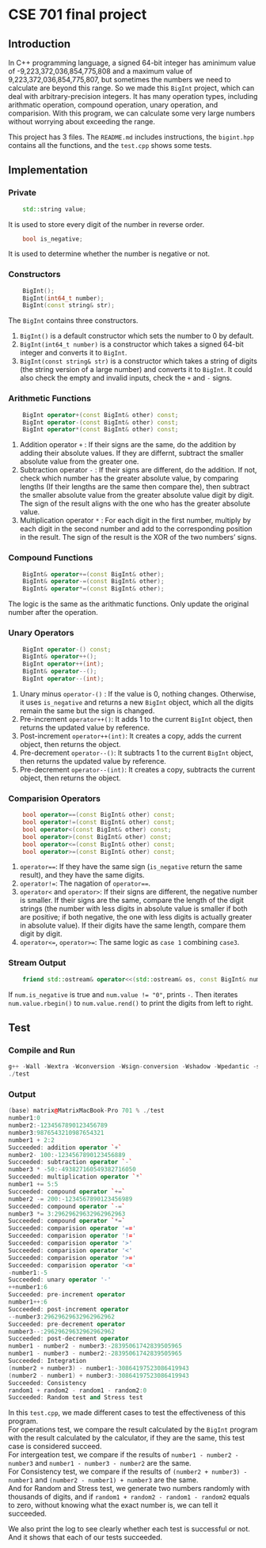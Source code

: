 # CSE 701 final project
## Introduction
In C++ programming language, a signed 64-bit integer has aminimum value of -9,223,372,036,854,775,808 and a maximum value of 9,223,372,036,854,775,807, but sometimes the numbers we need to calculate are beyond this range. So we made this `BigInt` project, which can deal with arbitrary-precision integers. It has many operation types, including arithmatic operation, compound operation, unary operation, and comparision. With this program, we can calculate some very large numbers without worrying about exceeding the range.

This project has 3 files. The `README.md` includes instructions, the `bigint.hpp` contains all the functions, and the `test.cpp` shows some tests.
## Implementation
### Private
```cpp
    std::string value; 
```
It is used to store every digit of the number in reverse order. 
```cpp
    bool is_negative; 
```
It is used to determine whether the number is negative or not. <br>
### Constructors 
```cpp
    BigInt();
    BigInt(int64_t number);
    BigInt(const string& str); 
```
The `BigInt` contains three constructors. <br>
1. `BigInt()` is a default constructor which sets the number to 0 by default.
2. `BigInt(int64_t number)` is a constructor which takes a signed 64-bit integer and converts it to `BigInt`.
3. `BigInt(const string& str)` is a constructor which takes a string of digits (the string version of a large number) and converts it to `BigInt`. It could also check the empty and invalid inputs, check the `+` and `-` signs.

### Arithmetic Functions
```cpp
    BigInt operator+(const BigInt& other) const;
    BigInt operator-(const BigInt& other) const;
    BigInt operator*(const BigInt& other) const;
```
1. Addition operator `+` : If their signs are the same, do the addition by adding their absolute values. If they are differnt, subtract the smaller absolute value from the greater one.
2. Subtraction operator `-` : If their signs are different, do the addition. If not, check which number has the greater absolute value, by comparing lengths (If their lengths are the same then compare the), then subtract the smaller absolute value from the greater absolute value digit by digit. The sign of the result aligns with the one who has the greater absolute value.
3. Multiplication operator `*` : For each digit in the first number, multiply by each digit in the second number and add to the corresponding position in the result. The sign of the result is the XOR of the two numbers’ signs.
### Compound Functions
```cpp
    BigInt& operator+=(const BigInt& other);
    BigInt& operator-=(const BigInt& other);
    BigInt& operator*=(const BigInt& other);
```
The logic is the same as the arithmatic functions. Only update the original number after the operation.

### Unary Operators
```cpp
    BigInt operator-() const;
    BigInt& operator++();
    BigInt operator++(int);
    BigInt& operator--();
    BigInt operator--(int);
```
1. Unary minus `operator-()` : If the value is 0, nothing changes. Otherwise, it uses `is_negative` and returns a new `BigInt` object, which all the digits remain the same but the sign is changed.
2. Pre-increment `operator++()`: It adds 1 to the current `BigInt` object, then returns the updated value by reference.
3. Post-increment `operator++(int)`: It creates a copy, adds the current object, then returns the object.
4. Pre-decrement `operator--()`: It subtracts 1 to the current `BigInt` object, then returns the updated value by reference.
5. Pre-decrement `operator--(int)`: It creates a copy, subtracts the current object, then returns the object.

### Comparision Operators
```cpp
    bool operator==(const BigInt& other) const;
    bool operator!=(const BigInt& other) const;
    bool operator<(const BigInt& other) const;
    bool operator>(const BigInt& other) const;
    bool operator<=(const BigInt& other) const;
    bool operator>=(const BigInt& other) const;
```
1. `operator==`: If they have the same sign (`is_negative` return the same result), and they have the same digits.
2. `operator!=`: The nagation of `operator==`.
3. `operator<` and `operator>`: If their signs are different, the negative number is smaller. If their signs are the same, compare the length of the digit strings (the number with less digits in absolute value is smaller if both are positive; if both negative, the one with less digits is actually greater in absolute value). If their digits have the same length, compare them digit by digit.
4. `operator<=`, `operator>=`: The same logic as `case 1` combining `case3`.

### Stream Output
```cpp
    friend std::ostream& operator<<(std::ostream& os, const BigInt& num)
```
If `num.is_negative` is true and `num.value != "0"`, prints `-`. Then iterates `num.value.rbegin()` to `num.value.rend()` to print the digits from left to right.

## Test 
### Compile and Run
```cpp
g++ -Wall -Wextra -Wconversion -Wsign-conversion -Wshadow -Wpedantic -std=c++20 test.cpp -o test
./test
```

### Output
```cpp
(base) matrix@MatrixMacBook-Pro 701 % ./test
number1:0
number2:-1234567890123456789
number3:9876543210987654321
number1 + 2:2
Succeeded: addition operator `+`
number2- 100:-1234567890123456889
Succeeded: subtraction operator `-`
number3 * -50:-493827160549382716050
Succeeded: multiplication operator `*`
number1 += 5:5
Succeeded: compound operator `+=`
number2 -= 200:-1234567890123456989
Succeeded: compound operator `-=`
number3 *= 3:29629629632962962963
Succeeded: compound operator `*=`
Succeeded: comparision operator '=='
Succeeded: comparision operator '!='
Succeeded: comparision operator '>'
Succeeded: comparision operator '<'
Succeeded: comparision operator '>='
Succeeded: comparision operator '<='
-number1:-5
Succeeded: unary operator '-'
++number1:6
Succeeded: pre-increment operator
number1++:6
Succeeded: post-increment operator
--number3:29629629632962962962
Succeeded: pre-decrement operator
number3--:29629629632962962962
Succeeded: post-decrement operator
number1 - number2 - number3:-28395061742839505965
number1 - number3 - number2:-28395061742839505965
Succeeded: Integration
(number2 + number3) - number1:-30864197523086419943
(number2 - number1) + number3:-30864197523086419943
Succeeded: Consistency
random1 + random2 - random1 - random2:0
Succeeded: Random test and Stress test
```

In this `test.cpp`, we made different cases to test the effectiveness of this program. <br>
For operations test, we compare the result calculated by the `BigInt` program with the result calculated by the calculator, if they are the same, this test case is considered succeed.<br>
For intergeation test, we compare if the results of `number1 - number2 - number3` and `number1 - number3 - number2` are the same. <br>
For Consistency test, we compare if the results of `(number2 + number3) - number1` and `(number2 - number1) + number3` are the same. <br>
And for Random and Stress test, we generate two numbers randomly with thousands of digits, and if `random1 + random2 - random1 - random2` equals to zero, without knowing what the exact number is, we can tell it succeeded. <br>

We also print the log to see clearly whether each test is successful or not. And it shows that each of our tests succeeded.
